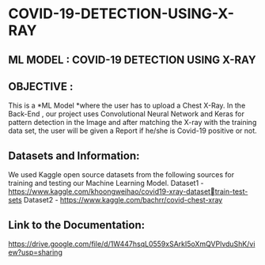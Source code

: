 # COVID-19-DETECTION-USING-X-RAY
## ML MODEL : COVID-19 DETECTION USING X-RAY
## OBJECTIVE :
This is a *ML Model *where the user has to upload a Chest X-Ray. In the Back-End , our project uses Convolutional Neural Network and Keras for pattern detection in the Image and after matching the X-ray with the training data set, the user will be given a Report if he/she is Covid-19 positive or not.

## Datasets and Information:
We used Kaggle open source datasets from the following sources for 
training and testing our Machine Learning Model.
Dataset1 - https://www.kaggle.com/khoongweihao/covid19-xray-datasettrain-test-sets
Dataset2 - https://www.kaggle.com/bachrr/covid-chest-xray

## Link to the Documentation:
https://drive.google.com/file/d/1W447hsqL0559xSArkI5oXmQVPlvduShK/view?usp=sharing
